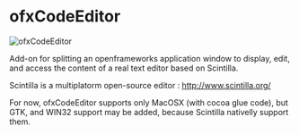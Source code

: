 # ofxCodeEditor #

![ofxCodeEditor](http://shacra.net/images/ofxcodeeditor.jpg)

Add-on for splitting an openframeworks application window to display, edit, and access
the content of a real text editor based on Scintilla.

Scintilla is a multiplatorm open-source editor : http://www.scintilla.org/

For now, ofxCodeEditor supports only MacOSX (with cocoa glue code),
but GTK, and WIN32 support may be added, because Scintilla nativelly support them.

